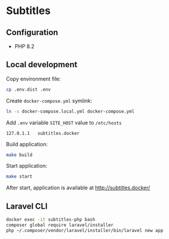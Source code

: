 # Subtitles


## Configuration
- PHP 8.2

## Local development
Copy environment file:
```bash
cp .env.dist .env
```

Create `docker-compose.yml` symlink:
```bash
ln -s docker-compose.local.yml docker-compose.yml
```

Add `.env` variable `SITE_HOST` value to `/etc/hosts`
```text
127.0.1.1	subtitles.docker
```

Build application:
```bash
make build
```

Start application:
```bash
make start
```

After start, application is available at http://subtitles.docker/


## Laravel CLI
```bash 
docker exec -it subtitles-php bash
composer global require laravel/installer
php ~/.composer/vendor/laravel/installer/bin/laravel new app
```


